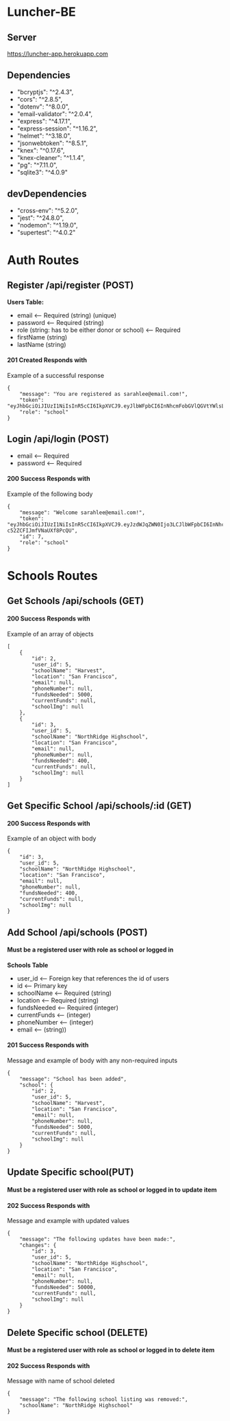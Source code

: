 

# Luncher-BE

## Server

https://luncher-app.herokuapp.com

## Dependencies
-  "bcryptjs": "^2.4.3",
-  "cors": "^2.8.5",
-  "dotenv": "^8.0.0",
-  "email-validator": "^2.0.4",
-  "express": "^4.17.1",
-  "express-session": "^1.16.2",
-  "helmet": "^3.18.0",
-  "jsonwebtoken": "^8.5.1",
-  "knex": "^0.17.6",
-  "knex-cleaner": "^1.1.4",
-  "pg": "^7.11.0",
-  "sqlite3": "^4.0.9"

## devDependencies
- "cross-env": "^5.2.0",
- "jest": "^24.8.0",
- "nodemon": "^1.19.0",
- "supertest": "^4.0.2"

# Auth Routes
## Register /api/register (POST)
**Users Table:**
- email <-- Required (string) (unique)
- password <-- Required (string) 
- role (string: has to be either donor or school) <-- Required
- firstName (string)
- lastName (string)



#### 201 Created Responds with
Example of a successful response
```
{
    "message": "You are registered as sarahlee@email.com!",
    "token": "eyJhbGciOiJIUzI1NiIsInR5cCI6IkpXVCJ9.eyJlbWFpbCI6InNhcmFobGVlQGVtYWlsLmNvbSIsInJvbGUiOiJzY2hvb2wiLCJpYXQiOjE1NjE0OTQxODYsImV4cCI6MTU2MTU4MDU4Nn0.raH3thnFjS0a6OHEyD1QRQ6_MHlLpGLycNmkwTHmvDo",
    "role": "school"
}
```

## Login /api/login (POST)

- email <-- Required
- password <-- Required

#### 200 Success Responds with
Example of the following body
```
{
    "message": "Welcome sarahlee@email.com!",
    "token": "eyJhbGciOiJIUzI1NiIsInR5cCI6IkpXVCJ9.eyJzdWJqZWN0Ijo3LCJlbWFpbCI6InNhcmFobGVlQGVtYWlsLmNvbSIsInJvbGUiOiJzY2hvb2wiLCJpYXQiOjE1NjE0OTQzMzQsImV4cCI6MTU2MTU4MDczNH0.WJPO65qAfrZSxX6n8oAXX-c52ZCFIJmfVNaUXf8PcQU",
    "id": 7,
    "role": "school"
}
```

# Schools Routes
## Get Schools /api/schools (GET)
#### 200 Success Responds with
Example of an array of objects 
```
[
    {
        "id": 2,
        "user_id": 5,
        "schoolName": "Harvest",
        "location": "San Francisco",
        "email": null,
        "phoneNumber": null,
        "fundsNeeded": 5000,
        "currentFunds": null,
        "schoolImg": null
    },
    {
        "id": 3,
        "user_id": 5,
        "schoolName": "NorthRidge Highschool",
        "location": "San Francisco",
        "email": null,
        "phoneNumber": null,
        "fundsNeeded": 400,
        "currentFunds": null,
        "schoolImg": null
    }
]
```
## Get Specific School /api/schools/:id (GET)
#### 200 Success Responds with
Example of an object with body
```
{
    "id": 3,
    "user_id": 5,
    "schoolName": "NorthRidge Highschool",
    "location": "San Francisco",
    "email": null,
    "phoneNumber": null,
    "fundsNeeded": 400,
    "currentFunds": null,
    "schoolImg": null
}
```
## Add School /api/schools (POST)
#### Must be a registered user with role as school or logged in
**Schools Table**
- user_id <-- Foreign key that references the id of users
- id <-- Primary key 
- schoolName <-- Required (string)
- location <-- Required (string)
- fundsNeeded <-- Required (integer)
- currentFunds <-- (integer)
- phoneNumber <-- (integer)
- email <-- (string))


#### 201 Success Responds with 
Message and example of body with any non-required inputs
```
{
    "message": "School has been added",
    "school": {
        "id": 2,
        "user_id": 5,
        "schoolName": "Harvest",
        "location": "San Francisco",
        "email": null,
        "phoneNumber": null,
        "fundsNeeded": 5000,
        "currentFunds": null,
        "schoolImg": null
    }
}
```

## Update Specific school(PUT)
#### Must be a registered user with role as school or logged in to update item
#### 202 Success Responds with
Message and example with updated values
```
{
    "message": "The following updates have been made:",
    "changes": {
        "id": 3,
        "user_id": 5,
        "schoolName": "NorthRidge Highschool",
        "location": "San Francisco",
        "email": null,
        "phoneNumber": null,
        "fundsNeeded": 50000,
        "currentFunds": null,
        "schoolImg": null
    }
}
```
## Delete Specific school (DELETE)
#### Must be a registered user with role as school or logged in to delete item
#### 202 Success Responds with
Message with name of school deleted
```
{
    "message": "The following school listing was removed:",
    "schoolName": "NorthRidge Highschool"
}
```
